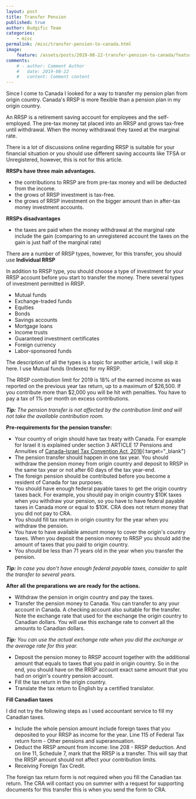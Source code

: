 ```yaml
---
layout: post
title: Transfer Pension
published: true
author: Budgific Team
categories:
    - misc
permalink: /misc/transfer-pension-to-canada.html
image:
    feature: /assets/posts/2019-08-22-transfer-pension-to-canada/feature.jpg
comments:
    # - author: Comment Author
    #   date: 2019-08-22
    #   content: Comment content
---
```

Since I come to Canada I looked for a way to transfer my pension plan from origin country. Canada's RRSP is more flexible than a pension plan in my origin country.
<!--more-->

An RRSP is a retirement saving account for employees and the self-employed. The pre-tax money tat placed into an RRSP and grows tax-free until withdrawal. When the money withdrawal they taxed at the marginal rate.

There is a lot of discussions online regarding RRSP is suitable for your financial situation or you should use different saving accounts like TFSA or Unregistered, however, this is not for this article.

**RRSPs have three main advantages.**
- the contributions to RRSP are from pre-tax money and will be deducted from the income.
- the grows of RRSP investment is tax-free.
- the grows of RRSP investment on the bigger amount than in after-tax money investment accounts.

**RRSPs disadvantages**
- the taxes are paid when the money withdrawal at the marginal rate include the gain (comparing to an unregistered account the taxes on the gain is just half of the marginal rate)

There are a number of RRSP types, however, for this transfer, you should use **Individual RRSP**

In addition to RRSP type, you should choose a type of investment for your RRSP account before you start to transfer the money. There several types of investment permitted in RRSP.
- Mutual funds
- Exchange-traded funds
- Equities
- Bonds
- Savings accounts
- Mortgage loans
- Income trusts
- Guaranteed investment certificates
- Foreign currency
- Labor-sponsored funds

The description of all the types is a topic for another article, I will skip it here.
I use Mutual funds (Indexes) for my RRSP.

The RRSP contribution limit for 2019 is 18% of the earned income as was reported on the previous year tax return, up to a maximum of $26,500. If you contribute more than $2,000 you will be hit with penalties. You have to pay a tax of 1% per month on excess contributions.

***Tip:** The pension transfer is not affected by the contribution limit and will not take the available contribution room.*

**Pre-requirements for the pension transfer:**
- Your country of origin should have tax treaty with Canada. For example for Israel it is explained under section 3 ARTICLE 17
Pensions and Annuities of [Canada–Israel Tax Convention Act, 2016](https://laws-lois.justice.gc.ca/eng/acts/C-6.42/FullText.html){:target="_blank"}
- The pension transfer should happen in one tax year. You should withdraw the pension money from origin country and deposit to RRSP in the same tax year or not after 60 days of the tax year-end.
- The foreign pension should be contributed before you become a resident of Canada for tax purposes.
- You should have enough federal payable taxes to get the origin country taxes back. For example, you should pay in origin country $10K taxes when you withdraw your pension, so you have to have federal payable taxes in Canada more or equal to $10K. CRA does not return money that you did not pay to CRA.
- You should fill tax return in origin country for the year when you withdraw the pension.
- You have to have available amount money to cover the origin's country taxes. When you deposit the pension money to RRSP you should add the amount of taxes that you paid to origin country.
- You should be less than 71 years old in the year when you transfer the pension.

***Tip:** In case you don't have enough federal payable taxes, consider to split the transfer to several years.*

**After all the preparations we are ready for the actions.**
- Withdraw the pension in origin country and pay the taxes.
- Transfer the pension money to Canada. You can transfer to any your account in Canada. A checking account also suitable for the transfer. Note the exchange rate that used for the exchange the origin country to Canadian dollars. You will use this exchange rate to convert all the amounts to Canadian dollars.

***Tip:** You can use the actual exchange rate when you did the exchange or the average rate for this year.*
- Deposit the pension money to RRSP account together with the additional amount that equals to taxes that you paid in origin country. So in the end, you should have on the RRSP account exact same amount that you had on origin's country pension account.
- Fill the tax return in the origin country.
- Translate the tax return to English by a certified translator.

**Fill Canadian taxes**

I did not try the following steps as I used accountant service to fill my Canadian taxes.
- Include the whole pension amount include foreign taxes that you deposited to your RRSP as income for the year. Line 115 of Federal Tax return form - Other pensions and superannuation.
- Deduct the RRSP amount from income: line 208 - RRSP deduction. And on line 11, Schedule 7, mark that the RRSP is a transfer. This will say that the RRSP amount should not affect your contribution limits.
- Receiving Foreign Tax Credit.

The foreign tax return form is not required when you fill the Canadian tax return. The CRA will contact you on summer with a request for supporting documents for this transfer this is when you send the form to CRA.
